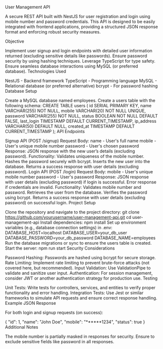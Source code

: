 User Management API

A secure REST API built with NestJS for user registration and login using mobile number and password credentials. This API is designed to be easily integrated with frontend applications, providing a structured JSON response format and enforcing robust security measures.

Objective

Implement user signup and login endpoints with detailed user information returned (excluding sensitive details like passwords).
Ensure password security by using hashing techniques.
Leverage TypeScript for type safety.
Ensure seamless database interactions using MySQL (or preferred database).
Technologies Used

NestJS - Backend framework
TypeScript - Programming language
MySQL - Relational database (or preferred alternative)
bcrypt - For password hashing
Database Setup

Create a MySQL database named employees.
Create a users table with the following schema:
CREATE TABLE users (
    id SERIAL PRIMARY KEY,
    name VARCHAR(255) NOT NULL,
    mobile VARCHAR(20) NOT NULL UNIQUE,
    password VARCHAR(255) NOT NULL,
    status BOOLEAN NOT NULL DEFAULT FALSE,
    last_login TIMESTAMP DEFAULT CURRENT_TIMESTAMP,
    ip_address VARCHAR(50) DEFAULT NULL,
    created_at TIMESTAMP DEFAULT CURRENT_TIMESTAMP
);
API Endpoints

Signup API (POST /signup)
Request Body:
name - User's full name
mobile - User's unique mobile number
password - User's chosen password
Response:
JSON response with the new user’s details (excluding password).
Functionality:
Validates uniqueness of the mobile number.
Hashes the password securely with bcrypt.
Inserts the new user into the database.
Returns a success response with user details (excluding password).
Login API (POST /login)
Request Body:
mobile - User's unique mobile number
password - User's password
Response:
JSON response with user details (excluding password) if login is successful.
Error response if credentials are invalid.
Functionality:
Validates mobile number and password.
Retrieves the user from the database.
Verifies the password using bcrypt.
Returns a success response with user details (excluding password) on successful login.
Project Setup

Clone the repository and navigate to the project directory:
git clone https://github.com/yourusername/user-management-api.git
cd user-management-api
Install dependencies:
npm install
Set up environment variables (e.g., database connection settings) in .env:
DATABASE_HOST=localhost
DATABASE_USER=your_db_user
DATABASE_PASSWORD=your_db_password
DATABASE_NAME=employees
Run the database migrations or sync to ensure the users table is created.
Start the server:
npm run start
Security Considerations

Password Hashing: Passwords are hashed using bcrypt for secure storage.
Rate Limiting: Implement rate limiting to prevent brute-force attacks (not covered here, but recommended).
Input Validation: Use ValidationPipe to validate and sanitize user input.
Authentication: For session management, consider JWT or another authentication strategy for production use.
Testing

Unit Tests: Write tests for controllers, services, and entities to verify proper functionality and error handling.
Integration Tests: Use Jest or similar frameworks to simulate API requests and ensure correct response handling.
Example JSON Response

For both login and signup requests (on success):

{
    "id": 1,
    "name": "John Doe",
    "mobile": "******1234",
    "status": true
}
Additional Notes

The mobile number is partially masked in responses for security.
Ensure to exclude sensitive fields like password in all responses.